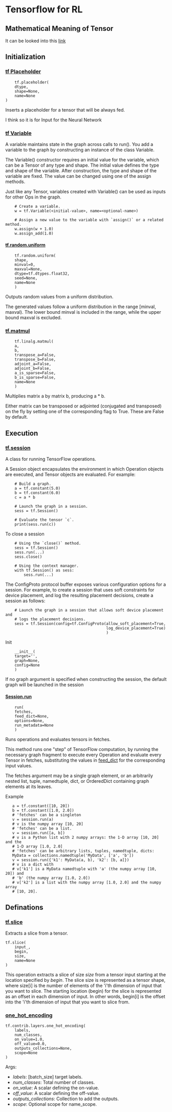 # Tensorflow for RL

## Mathematical Meaning of Tensor
It can be looked into this [link](http://mathworld.wolfram.com/Tensor.html) 

## Initialization

### [tf Placeholder](https://www.tensorflow.org/api_docs/python/tf/placeholder)

```
	tf.placeholder(
    dtype,
    shape=None,
    name=None
)
```

Inserts a placeholder for a tensor that will be always fed.

I think so it is for Input for the Neural Network

### [tf Variable](https://www.tensorflow.org/api_docs/python/tf/Variable)
A variable maintains state in the graph across calls to run(). You add a variable to the graph by constructing an instance of the class Variable.

The Variable() constructor requires an initial value for the variable, which can be a Tensor of any type and shape. The initial value defines the type and shape of the variable. After construction, the type and shape of the variable are fixed. The value can be changed using one of the assign methods.

Just like any Tensor, variables created with Variable() can be used as inputs for other Ops in the graph. 

``` 
	# Create a variable.
	w = tf.Variable(<initial-value>, name=<optional-name>)

	# Assign a new value to the variable with `assign()` or a related method.
	w.assign(w + 1.0)
	w.assign_add(1.0)
```

#### [tf.random.uniform](https://www.tensorflow.org/api_docs/python/tf/random/uniform)
```
	tf.random.uniform(
    shape,
    minval=0,
    maxval=None,
    dtype=tf.dtypes.float32,
    seed=None,
    name=None
	)
```
Outputs random values from a uniform distribution.

The generated values follow a uniform distribution in the range [minval, maxval). The lower bound minval is included in the range, while the upper bound maxval is excluded.

### [tf.matmul](https://www.tensorflow.org/api_docs/python/tf/linalg/matmul)
```
	tf.linalg.matmul(
    a,
    b,
    transpose_a=False,
    transpose_b=False,
    adjoint_a=False,
    adjoint_b=False,
    a_is_sparse=False,
    b_is_sparse=False,
    name=None
	)
```
Multiplies matrix a by matrix b, producing a * b.

Either matrix can be transposed or adjointed (conjugated and transposed) on the fly by setting one of the corresponding flag to True. These are False by default.

## Execution 

### [tf.session](https://www.tensorflow.org/api_docs/python/tf/Session)
A class for running TensorFlow operations.

A Session object encapsulates the environment in which Operation objects are executed, and Tensor objects are evaluated. For example:

```
	# Build a graph.
	a = tf.constant(5.0)
	b = tf.constant(6.0)
	c = a * b

	# Launch the graph in a session.
	sess = tf.Session()

	# Evaluate the tensor `c`.
	print(sess.run(c))
```

To close a session
```
	# Using the `close()` method.
	sess = tf.Session()
	sess.run(...)
	sess.close()

	# Using the context manager.
	with tf.Session() as sess:
		sess.run(...)
```

The ConfigProto protocol buffer exposes various configuration options for a session. For example, to create a session that uses soft constraints for device placement, and log the resulting placement decisions, create a session as follows:

```
	# Launch the graph in a session that allows soft device placement and
	# logs the placement decisions.
	sess = tf.Session(config=tf.ConfigProto(allow_soft_placement=True,
	                                        log_device_placement=True)
	                                        )
``` 

Init
```
	__init__(
    target='',
    graph=None,
    config=None
	)
```

If no graph argument is specified when constructing the session, the default graph will be launched in the session

#### [Session.run](https://www.tensorflow.org/api_docs/python/tf/Session#run)
```
	run(
    fetches,
    feed_dict=None,
    options=None,
    run_metadata=None
	)
```
Runs operations and evaluates tensors in fetches.

This method runs one "step" of TensorFlow computation, by running the necessary graph fragment to execute every Operation and evaluate every Tensor in fetches, substituting the values in [feed_dict](https://www.aiworkbox.com/lessons/use-feed_dict-to-feed-values-to-tensorflow-placeholders) for the corresponding input values.

The fetches argument may be a single graph element, or an arbitrarily nested list, tuple, namedtuple, dict, or OrderedDict containing graph elements at its leaves.

Example
```
   a = tf.constant([10, 20])
   b = tf.constant([1.0, 2.0])
   # 'fetches' can be a singleton
   v = session.run(a)
   # v is the numpy array [10, 20]
   # 'fetches' can be a list.
   v = session.run([a, b])
   # v is a Python list with 2 numpy arrays: the 1-D array [10, 20] and the
   # 1-D array [1.0, 2.0]
   # 'fetches' can be arbitrary lists, tuples, namedtuple, dicts:
   MyData = collections.namedtuple('MyData', ['a', 'b'])
   v = session.run({'k1': MyData(a, b), 'k2': [b, a]})
   # v is a dict with
   # v['k1'] is a MyData namedtuple with 'a' (the numpy array [10, 20]) and
   # 'b' (the numpy array [1.0, 2.0])
   # v['k2'] is a list with the numpy array [1.0, 2.0] and the numpy array
   # [10, 20].
```

## Definations
### [tf.slice](https://www.tensorflow.org/api_docs/python/tf/slice)
Extracts a slice from a tensor.
```
tf.slice(
    input_,
    begin,
    size,
    name=None
)
```
This operation extracts a slice of size _size_ from a tensor input starting at the location specified by _begin_. The slice size is represented as a tensor shape, where size[i] is the number of elements of the 'i'th dimension of input that you want to slice. The starting location (begin) for the slice is represented as an offset in each dimension of input. In other words, begin[i] is the offset into the 'i'th dimension of input that you want to slice from.


### [one_hot_encoding](https://www.tensorflow.org/api_docs/python/tf/contrib/layers/one_hot_encoding)
```
tf.contrib.layers.one_hot_encoding(
    labels,
    num_classes,
    on_value=1.0,
    off_value=0.0,
    outputs_collections=None,
    scope=None
)
```

Args:
  *  _labels_: [batch_size] target labels.
  *  _num_classes_: Total number of classes.
  *  _on_value_: A scalar defining the on-value.
  *  _off_value_: A scalar defining the off-value.
  *  _outputs_collections_: Collection to add the outputs.
  *  _scope_: Optional scope for name_scope.